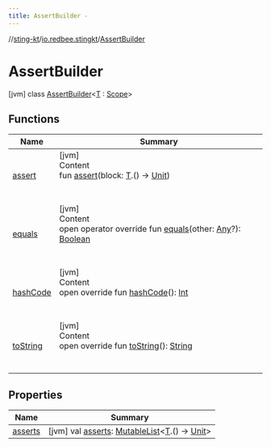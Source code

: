 ```yaml
---
title: AssertBuilder -
---
```

//[sting-kt](../../index.md)/[io.redbee.stingkt](../index.md)/[AssertBuilder](index.md)



# AssertBuilder  
 [jvm] class [AssertBuilder](index.md)<[T](index.md) : [Scope](../-scope/index.md)>   


## Functions  
  
|  Name|  Summary| 
|---|---|
| [assert](assert.md)| [jvm]  <br>Content  <br>fun [assert](assert.md)(block: [T](index.md).() -> [Unit](https://kotlinlang.org/api/latest/jvm/stdlib/kotlin/-unit/index.html))  <br><br><br>
| [equals](index.md#kotlin/Any/equals/#kotlin.Any?/PointingToDeclaration/)| [jvm]  <br>Content  <br>open operator override fun [equals](index.md#kotlin/Any/equals/#kotlin.Any?/PointingToDeclaration/)(other: [Any](https://kotlinlang.org/api/latest/jvm/stdlib/kotlin/-any/index.html)?): [Boolean](https://kotlinlang.org/api/latest/jvm/stdlib/kotlin/-boolean/index.html)  <br><br><br>
| [hashCode](index.md#kotlin/Any/hashCode/#/PointingToDeclaration/)| [jvm]  <br>Content  <br>open override fun [hashCode](index.md#kotlin/Any/hashCode/#/PointingToDeclaration/)(): [Int](https://kotlinlang.org/api/latest/jvm/stdlib/kotlin/-int/index.html)  <br><br><br>
| [toString](index.md#kotlin/Any/toString/#/PointingToDeclaration/)| [jvm]  <br>Content  <br>open override fun [toString](index.md#kotlin/Any/toString/#/PointingToDeclaration/)(): [String](https://kotlinlang.org/api/latest/jvm/stdlib/kotlin/-string/index.html)  <br><br><br>


## Properties  
  
|  Name|  Summary| 
|---|---|
| [asserts](index.md#io.redbee.stingkt/AssertBuilder/asserts/#/PointingToDeclaration/)|  [jvm] val [asserts](index.md#io.redbee.stingkt/AssertBuilder/asserts/#/PointingToDeclaration/): [MutableList](https://kotlinlang.org/api/latest/jvm/stdlib/kotlin.collections/-mutable-list/index.html)<[T](index.md).() -> [Unit](https://kotlinlang.org/api/latest/jvm/stdlib/kotlin/-unit/index.html)>   <br>

